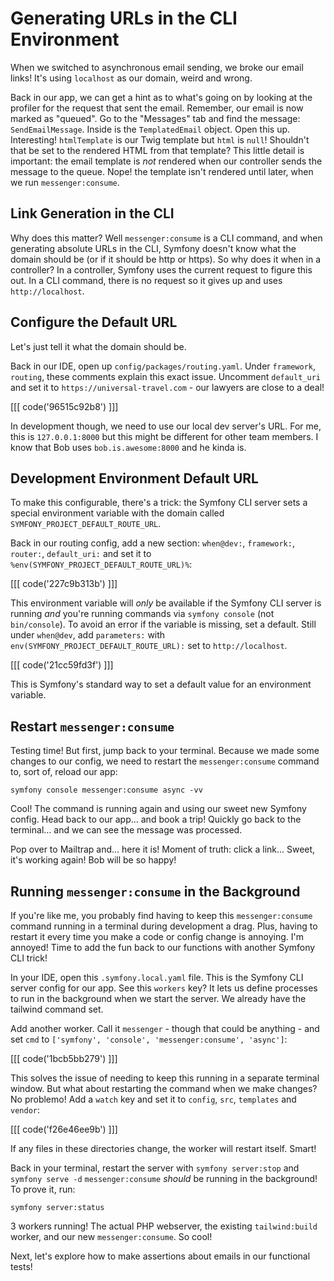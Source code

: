 # Generating URLs in the CLI Environment

When we switched to asynchronous email sending, we broke our email links! It's using
`localhost` as our domain, weird and wrong.

Back in our app, we can get a hint as to what's going on by looking at the
profiler for the request that sent the email. Remember, our email is now marked as
"queued". Go to the "Messages" tab and find the message: `SendEmailMessage`. Inside
is the `TemplatedEmail` object. Open this up. Interesting! `htmlTemplate` is our Twig
template but `html` is `null`! Shouldn't that be set to the rendered HTML from that
template?
This little detail is important: the email template is *not* rendered when our
controller sends the message to the queue. Nope! the template isn't rendered until
later, when we run `messenger:consume`.

## Link Generation in the CLI

Why does this matter? Well `messenger:consume` is a CLI command, and when generating absolute
URLs in the CLI, Symfony doesn't know what the domain should be (or if it should
be http or https). So why does it when in a controller? In a controller, Symfony
uses the current request to figure this out. In a CLI command, there is no request
so it gives up and uses `http://localhost`.

## Configure the Default URL

Let's just tell it what the domain should be.

Back in our IDE, open up `config/packages/routing.yaml`. Under `framework`, `routing`,
these comments explain this exact issue. Uncomment `default_uri` and set it to
`https://universal-travel.com` - our lawyers are close to a deal!

[[[ code('96515c92b8') ]]]

In development though, we need to use our local dev server's URL. For me, this is
`127.0.0.1:8000` but this might be different for other team members. I know
that Bob uses `bob.is.awesome:8000` and he kinda is.

## Development Environment Default URL

To make this configurable, there's a trick: the Symfony CLI server sets a special
environment variable with the domain called `SYMFONY_PROJECT_DEFAULT_ROUTE_URL`.

Back in our routing config, add a new section: `when@dev:`, `framework:`, `router:`,
`default_uri:` and set it to `%env(SYMFONY_PROJECT_DEFAULT_ROUTE_URL)%`:

[[[ code('227c9b313b') ]]]

This environment variable will *only* be available if the Symfony CLI server is running
*and* you're running commands via `symfony console` (not `bin/console`). To avoid
an error if the variable is missing, set a default. Still under `when@dev`, add
`parameters:` with `env(SYMFONY_PROJECT_DEFAULT_ROUTE_URL):`
set to `http://localhost`.

[[[ code('21cc59fd3f') ]]]

This is Symfony's standard way to set a default value for an environment variable.

## Restart `messenger:consume`

Testing time! But first, jump back to your terminal. Because we made some changes
to our config, we need to restart the `messenger:consume` command to, sort of, reload
our app:

```terminal-silent
symfony console messenger:consume async -vv
```

Cool! The command is running again and using our sweet new Symfony config.
Head back to our app... and book a trip! Quickly go
back to the terminal... and we can see the message was processed.

Pop over to Mailtrap and... here it is! Moment of truth: click a link... Sweet, it's
working again! Bob will be so happy!

## Running `messenger:consume` in the Background

If you're like me, you probably find having to keep this `messenger:consume` command
running in a terminal during development a drag. Plus, having to restart it every time
you make a code or config change is annoying. I'm annoyed! Time to add the fun back
to our functions with another Symfony CLI trick!

In your IDE, open this `.symfony.local.yaml` file.
This is the Symfony CLI server config for our app. See this `workers` key? It lets
us define processes to run in the background when we start the server.
We already have the tailwind command set.

Add another worker. Call it `messenger` - though that could be anything - and set
`cmd` to `['symfony', 'console', 'messenger:consume', 'async']`:

[[[ code('1bcb5bb279') ]]]

This solves the issue
of needing to keep this running in a separate terminal window.
But what about restarting the command when we make changes? No problemo!
Add a `watch` key and set it to `config`, `src`, `templates` and `vendor`:

[[[ code('f26e46ee9b') ]]]

If any files in these directories change, the worker will restart itself.
Smart!

Back in your terminal, restart the server with `symfony server:stop` and `symfony serve -d`
`messenger:consume` *should* be running in the background! To prove it, run:

```terminal
symfony server:status
```

3 workers running! The actual PHP webserver, the existing
`tailwind:build` worker, and our new `messenger:consume`.
So cool!

Next, let's explore how to make assertions about emails in our functional tests!
